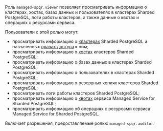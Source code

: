 Роль `managed-spqr.viewer` позволяет просматривать информацию о кластерах, хостах, базах данных и пользователях в кластерах Sharded PostgreSQL, логи работы кластеров, а также данные о квотах и операциях с ресурсами сервиса.

Пользователи с этой ролью могут:
* просматривать информацию о [кластерах](../../managed-spqr/concepts/index.md) Sharded PostgreSQL и назначенных [правах доступа](../../iam/concepts/access-control/index.md) к ним;
* просматривать информацию о [хостах](../../managed-spqr/concepts/instance-types.md) кластеров Sharded PostgreSQL;
* просматривать информацию о базах данных в кластерах Sharded PostgreSQL;
* просматривать информацию о пользователях в кластерах Sharded PostgreSQL;
* просматривать информацию о резервных копиях кластеров Sharded PostgreSQL;
* просматривать логи работы кластеров Sharded PostgreSQL;
* просматривать информацию о [квотах](../../managed-spqr/concepts/limits.md#mspqr-quotas) сервиса Managed Service for Sharded PostgreSQL;
* просматривать информацию об операциях с ресурсами сервиса Managed Service for Sharded PostgreSQL.

Включает разрешения, предоставляемые ролью `managed-spqr.auditor`.

